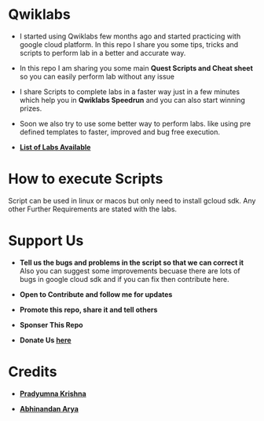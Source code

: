 # Qwiklabs
- I started using Qwiklabs few months ago and started practicing with google cloud platform. In this repo I share you some tips, tricks and scripts to perform lab in a better and accurate way.

- In this repo I am sharing you some main **Quest Scripts and Cheat sheet** so you can easily perform lab without any issue

- I share Scripts to complete labs in a faster way just in a few minutes which help you in **Qwiklabs Speedrun** and you can also start winning prizes.

- Soon we also try to use some better way to perform labs.
like using pre defined templates to faster, improved and bug free execution.

- **[List of Labs Available](LABS.md)**

# How to execute Scripts
Script can be used in linux or macos but only need to install gcloud sdk.
Any other Further Requirements are stated with the labs.

# Support Us
- **Tell us the bugs and problems in the script so that we can correct it**
Also you can suggest some improvements becuase there are lots of bugs in google cloud sdk and if you can fix then contribute here.

- **Open to Contribute and follow me for updates**

- **Promote this repo, share it and tell others**

- **Sponser This Repo**

- **Donate Us [here](http://paypal.me/pradyumnakrishna)**

# Credits
- **[Pradyumna Krishna](http://pradyumnakrishna.github.io)**

- **[Abhinandan Arya](http://github.com/abhinandanarya06)**
